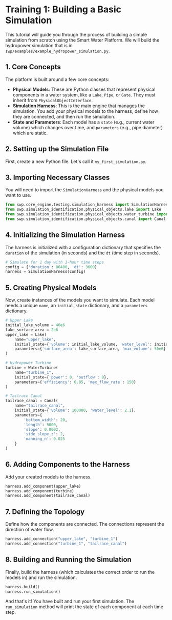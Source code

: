 # Training 1: Building a Basic Simulation

This tutorial will guide you through the process of building a simple simulation from scratch using the Smart Water Platform. We will build the hydropower simulation that is in `swp/examples/example_hydropower_simulation.py`.

## 1. Core Concepts

The platform is built around a few core concepts:

-   **Physical Models**: These are Python classes that represent physical components in a water system, like a `Lake`, `Pipe`, or `Gate`. They must inherit from `PhysicalObjectInterface`.
-   **Simulation Harness**: This is the main engine that manages the simulation. You add your physical models to the harness, define how they are connected, and then run the simulation.
-   **State and Parameters**: Each model has a `state` (e.g., current water volume) which changes over time, and `parameters` (e.g., pipe diameter) which are static.

## 2. Setting up the Simulation File

First, create a new Python file. Let's call it `my_first_simulation.py`.

## 3. Importing Necessary Classes

You will need to import the `SimulationHarness` and the physical models you want to use.

```python
from swp.core_engine.testing.simulation_harness import SimulationHarness
from swp.simulation_identification.physical_objects.lake import Lake
from swp.simulation_identification.physical_objects.water_turbine import WaterTurbine
from swp.simulation_identification.physical_objects.canal import Canal
```

## 4. Initializing the Simulation Harness

The harness is initialized with a configuration dictionary that specifies the `duration` of the simulation (in seconds) and the `dt` (time step in seconds).

```python
# Simulate for 1 day with 1-hour time steps
config = {'duration': 86400, 'dt': 3600}
harness = SimulationHarness(config)
```

## 5. Creating Physical Models

Now, create instances of the models you want to simulate. Each model needs a unique `name`, an `initial_state` dictionary, and a `parameters` dictionary.

```python
# Upper Lake
initial_lake_volume = 40e6
lake_surface_area = 2e6
upper_lake = Lake(
    name="upper_lake",
    initial_state={'volume': initial_lake_volume, 'water_level': initial_lake_volume / lake_surface_area},
    parameters={'surface_area': lake_surface_area, 'max_volume': 50e6}
)

# Hydropower Turbine
turbine = WaterTurbine(
    name="turbine_1",
    initial_state={'power': 0, 'outflow': 0},
    parameters={'efficiency': 0.85, 'max_flow_rate': 150}
)

# Tailrace Canal
tailrace_canal = Canal(
    name="tailrace_canal",
    initial_state={'volume': 100000, 'water_level': 2.1},
    parameters={
        'bottom_width': 20,
        'length': 5000,
        'slope': 0.0002,
        'side_slope_z': 2,
        'manning_n': 0.025
    }
)
```

## 6. Adding Components to the Harness

Add your created models to the harness.

```python
harness.add_component(upper_lake)
harness.add_component(turbine)
harness.add_component(tailrace_canal)
```

## 7. Defining the Topology

Define how the components are connected. The connections represent the direction of water flow.

```python
harness.add_connection("upper_lake", "turbine_1")
harness.add_connection("turbine_1", "tailrace_canal")
```

## 8. Building and Running the Simulation

Finally, build the harness (which calculates the correct order to run the models in) and run the simulation.

```python
harness.build()
harness.run_simulation()
```

And that's it! You have built and run your first simulation. The `run_simulation` method will print the state of each component at each time step.
